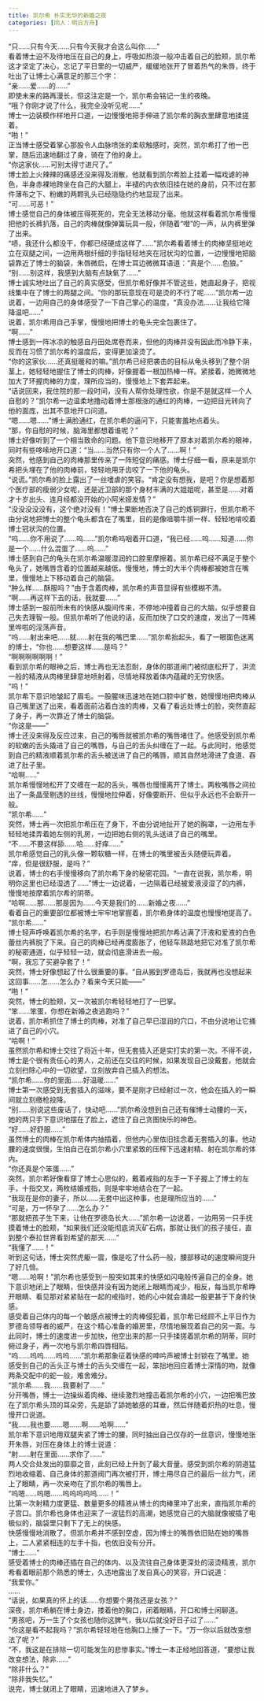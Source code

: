 ```yaml
---
title: 凯尔希 朴实无华的新婚之夜
categories: [同人：明日方舟]
---
```


“只……只有今天……只有今天我才会这么叫你……”<br>看着博士迫不及待地压在自己的身上，呼吸如热浪一般冲击着自己的脸颊，凯尔希这才坚定了决心，忘记了平日里的一切威严，缓缓地张开了冒着热气的朱唇，终于吐出了让博士心满意足的那三个字：<br>“亲……爱……的……”<br>即使未来的路再漫长，但这注定是一个，凯尔希会铭记一生的夜晚。<br>“哦？你刚才说了什么，我完全没听见呢……”<br>博士一边装模作样地开口道，一边慢慢地把手伸进了凯尔希的胸衣里肆意地揉搓着。<br>“啪！”<br>正当博士感受着掌心那股令人血脉喷张的柔软触感时，突然，凯尔希打了他一巴掌，随后迅速地翻过了身，骑在了他的身上。<br>“你这家伙……可别太得寸进尺了。”<br>博士脸上火辣辣的痛感还没来得及消散，他就看到凯尔希脸上挂着一幅戏谑的神色，半身赤裸地跨坐在自己的大腿上，半褪的内衣依旧挂在她的身前，只不过在那件薄布之下、粉嫩的两颗乳头已经隐隐约约地显现了出来。<br>“可……可恶！”<br>博士感觉自己的身体被压得死死的，完全无法移动分毫。他就这样看着凯尔希慢慢把他的长裤扒落，自己的肉棒就像弹簧玩具一般，伴随着“噔”的一声，从内裤里弹了出来。<br>“啧，我还什么都没干，你都已经硬成这样了……”凯尔希看着博士的肉棒坚挺地屹立在双腿之间，一边用两根纤细的手指轻轻地夹在冠状沟的位置，一边慢慢地把脑袋靠近了博士的脑袋，朱唇微启，在博士耳边微微耳语道：“真是个……色狼。”<br>“别……别这样，我感到大脑有点缺氧了……”<br>博士诚实地吐出了自己的真实感受，但凯尔希好像并不管这些，她直起身子，把视线集中在了博士的两腿之间。“你的那玩意现在可是烫的不行了呢……”凯尔希一边说着，一边用自己的身体感受了一下自己掌心的温度，“真没办法……让我给它降降温吧……”<br>说着，凯尔希用自己手掌，慢慢地把博士的龟头完全包裹住了。<br>“啊……”<br>博士感到一阵冰凉的触感自丹田处席卷而来，但他的肉棒并没有因此而冷静下来，反而在习惯了凯尔希的温度后，变得更加滚烫了。<br>“你的这家伙……还真挺暖和的嘛。”凯尔希已经把袭击的目标从龟头移到了整个阴茎上，她轻轻地握住了博士的肉棒，好像握着一根加热棒一样。紧接着，她微微地加大了环握肉棒的力度，理所应当的，慢慢地上下套弄起来。<br>“话说回来，我住院的那一段时间，没有人帮你处理性欲，你是不是就这样一个人自慰的？”凯尔希一边温柔地撸动着博士那根涨的通红的肉棒，一边把目光转向了他的面庞，出其不意地开口问道。<br>“嗯……嗯……”博士满脸通红，在凯尔希的逼问下，只能害羞地点着头。<br>“那，你自慰的时候，脑海里都想着谁呢？”<br>博士好像听到了一个相当致命的问题。他下意识地移开了原本对着凯尔希的眼神，同时有些哆嗦地开口道：“当……当然只有你一个人了……啊！”<br>突然，他感到自己的肉棒那里传来了一阵短促的痛感。博士仔细一看，原来是凯尔希把头埋在了他的肉棒前，轻轻地用牙齿咬了一下他的龟头。<br>“说谎。”凯尔希的脸上露出了一丝嗜虐的笑容。“肯定没有想我，是吧？你是想着那个医疗部的瘦弱少女呢，还是近卫部的那个身材丰满的大姐姐呢，甚至是……对着才十岁出头、连月经都没开始的小阿米娅发情？”<br>“没没没没没有，这个绝对没有！”博士果断地否决了自己的炼铜罪行，但凯尔希不由分说地把博士的整个龟头都含在了嘴里，目的是像咀嚼牛排一样、轻轻地啃咬着博士冠状沟的位置。<br>“呜……你不用说了……呜……”凯尔希呜咽着开口道，“我已经……呜……知道……你是一个……什么混蛋了……呜……”<br>博士感到自己的龟头在凯尔希温暖湿润的口腔里摩擦着。凯尔希已经不满足于整个龟头了，她嘴唇含着的位置越来越低，慢慢地，博士的大半个肉棒都被她含在嘴里，慢慢地上下移动着自己的脑袋。<br>“肿么样……酥服吗？”由于含着肉棒，凯尔希的声音显得有些模糊不清。<br>“啊……再这样下去的话，我就要……”<br>博士感到一股前所未有的快感从腹间传来，不停地冲撞着自己的大脑，似乎想要自己失去理智一般。但凯尔希听了他说的话，反而加快了口交的速度，发出了一阵稀里哗啦的淫荡声音。<br>“呜……射出来吧……就……射在我的嘴巴里……”凯尔希抬起头，看了一眼面色迷离的博士，“你也……想要这样……是吗？”<br>“啊啊啊啊啊啊！”<br>看到凯尔希的眼神之后，博士再也无法忍耐，身体的那道闸门被彻底松开了，洪流一般的精液从肉棒里肆意地喷射着，尽情地释放着体内蕴藏的无穷快感。<br>“呜！”<br>凯尔希下意识地皱起了眉毛。一股腥味迅速地在她口腔中扩散，她慢慢地把肉棒从自己嘴里送了出来，看着面前沾着白浊的肉棒，又看了看远处博士的脸，突然直起了身子，再一次靠近了博士的脑袋。<br>“你这是——”<br>博士还没来得及反应过来，自己的嘴唇就被凯尔希的嘴唇堵住了。他感受到凯尔希的软嫩的舌头撬进了自己的嘴唇，与自己的舌头纠缠在了一起。与此同时，他感觉到自己的精液顺着凯尔希的舌头被送进了自己的嘴唇，顺其自然地滑进了食道、吞进了肚子里。<br>“哈啊……”<br>凯尔希慢慢地松开了交缠在一起的舌头，嘴唇也慢慢离开了博士。两枚嘴唇之间拉出了一条晶莹剔透的丝线，慢慢地拉伸着，好像要断开、但似乎永远也不会断开一般。<br>“凯尔希……”<br>突然，博士再一次把凯尔希压在了身下，不由分说地扯开了她的胸罩，一边用左手轻轻地揉弄着她左侧的乳房，一边把她右侧的乳头送进了自己的嘴里。<br>“不……不要这样舔……哈……好痒……”<br>凯尔希感觉自己的乳头像一颗软糖一样，在博士的嘴里被舌头随便玩弄着。<br>“痒，但是很舒服，是吗？”<br>说着，博士的右手慢慢移向了凯尔希下身的秘密花园。“一直在说我，凯尔希，明明你这里也已经湿透了……”博士一边说着，一边隔着已经被爱液浸湿了的内裤，慢慢地按摩着凯尔希的阴蒂。<br>“哈啊……那……那是因为……今天是我们的……新婚之夜……”<br>看着自己的重要部位都被博士牢牢地掌握着，凯尔希身体的温度也慢慢地提高了。<br>“凯尔希……”<br>博士轻声呼唤着凯尔希的名字，右手则是慢慢地把凯尔希沾满了汗液和爱液的白色蕾丝内裤脱了下来。自己的肉棒已经再度膨胀了，他轻车熟路地把它对准了凯尔希的秘密通道，似乎轻轻一动，就会彻底滑进去一般。<br>“啊，我忘了买避孕套了！”<br>突然，博士好像想起了什么很重要的事。“自从搬到罗德岛后，我就再也没想起来这回事……怎……怎么办？看来今天只能——”<br>“啪！”<br>突然，博士的脸颊，又一次被凯尔希轻轻地打了一巴掌。<br>“笨……笨蛋，你想在新婚之夜逃跑吗？”<br>说着，凯尔希抓住了博士的肉棒，对准了自己早已湿润的穴口，不由分说地让它捅进了自己的小穴。<br>“哈啊！”<br>虽然凯尔希和博士交往了将近十年，但无套插入还是实打实的第一次。不得不说，博士是个很有责任心的男人，之前还在交往的时候，如果发现自己没戴套，他就会立刻扫除心中的一切欲望，立刻放弃自己插入的想法。<br>“凯尔希……你的里面……好温暖……”<br>博士第一次感受到无套插入的滋味，要不是刚才已经射过一次，他会在插入的一瞬间就立刻缴枪投降。<br>“别……别说这些废话了，快动吧……”凯尔希没想到自己还有催博士动腰的一天，她的两只手下意识地摆在了脸上，遮住了自己贪图快乐的神色。<br>“好……好舒服……”<br>虽然博士的肉棒在凯尔希体内抽插着，但他内心里依旧挂念着无套插入的事。他动腰的速度很慢，生怕自己在凯尔希小穴里紧致的压榨下迅速射精、射在凯尔希的体内。<br>“你还真是个笨蛋……”<br>突然，凯尔希好像看穿了博士心思似的，戴着戒指的左手一下子握上了博士的左手，十指交叉，两枚结婚戒指，则是牢牢地结合在了一起。<br>“我现在是你的妻子，所以……无套中出这种事，也是理所应当的……”<br>“可是，万一怀孕了……怎么办？”<br>“那就把孩子生下来，让他在罗德岛长大……”凯尔希一边说着，一边用另一只手抚摸着博士的脸颊，“如果我们还没能彻底消灭矿石病，那就让我们的孩子接任，直到整个泰拉世界看到希望的那天……”<br>“我懂了……！”<br>听到这句话，博士突然虎躯一震，像是吃了什么药一般，腰部移动的速度瞬间提升了好几倍。<br>“嗯……哈啊！”凯尔希也感受到一股突如其来的快感如闪电般传遍自己的全身。她下意识地闭上了眼睛，但快感并没有因为她闭上眼睛而减少，相反，每当凯尔希睁开眼睛、看见那对紧紧贴在一起的戒指时，她的心中就会涌起一股更甚于下身的快感。<br>感受着自己体内的每一个敏感点被博士的肉棒侵犯着，凯尔希已经顾不上平日作为罗德岛领导者的威严，在这个精心准备的婚房里，尽情地展现着自己的另一面。与此同时，博士的速度进一步加快，他空出来的那一只手揉搓着凯尔希的阴蒂，同时俯过身子，再一次地与凯尔希四唇相贴。<br>“呜……呜呜……呜呜……”凯尔希那象征着快感的呻吟声被博士封锁在了嘴里。她感受到自己的舌头正与博士的舌头交缠在一起，笨拙地回应着博士深情的吻，就像两条交配中的蛇一般，难舍难分。<br>“凯尔希……我……我要射了……”<br>分开嘴唇，博士一边操纵着肉棒、继续激烈地撞击着凯尔希的小穴，一边把嘴巴放在了凯尔希头顶的耳朵旁，先是舔了舔她敏感的耳垂，然后伴随着炽热的吐息，慢慢开口说道。<br>“我……我也要……嗯……啊……哈啊……”<br>凯尔希下意识地用双腿夹紧了博士的腰，同时抽出自己仅存的一丝意识，慢慢地张开朱唇，对压在身体上的博士说道：<br>“射……射在里面……求你了……”<br>两人交合处发出的靡靡之音，此刻已经上升到了最大音量。感受到凯尔希的阴道猛烈地收缩着、自己身体的那道阀门再次被打开，博士用尽自己的最后一丝力气，闭上了眼睛，再一次亲吻在了凯尔希的嘴唇上。<br>“呜嗯……呜嗯……呜呜呜呜呜……！”<br>比第一次射精力度更猛、数量更多的精液从博士的肉棒里冲了出来，直指凯尔希的子宫口。凯尔希也身体也迎来了一波猛烈的高潮，她感觉自己的大脑就像被插了电极似的，脑袋里只剩下了无上的快感。<br>快感慢慢地消散了。但凯尔希并不感到空虚，因为博士的嘴唇依旧贴在她的嘴唇上，二人紧紧相连的左手十指，也依旧没有分开。<br>“博士……”<br>感受着博士的肉棒还插在自己的体内、以及流往自己身体更深处的滚烫精液，凯尔希看着眼前那个熟悉的博士，久违地露出了发自真心的笑容，开口说道：<br>“我爱你。”<br>……<br>“话说，如果真的怀上的话……你想要个男孩还是女孩？”<br>深夜，凯尔希躺在博士身边，搂着他的胸口，闭着眼睛，开口和博士闲聊道。<br>“男孩吧，万一生了个女孩也随你这脾气，我以后就没好日子过了……”<br>“你这是看不起我吗？”凯尔希轻轻地在他胸口上捶了一下。“万一你以后就改变想法了呢？”<br>“不，我这是在排除一切可能发生的悲惨事实。”博士一本正经地回答道，“要想让我改变想法，除非……”<br>“除非什么？”<br>“除非我失忆。”<br>说完，博士就闭上了眼睛，迅速地进入了梦乡。